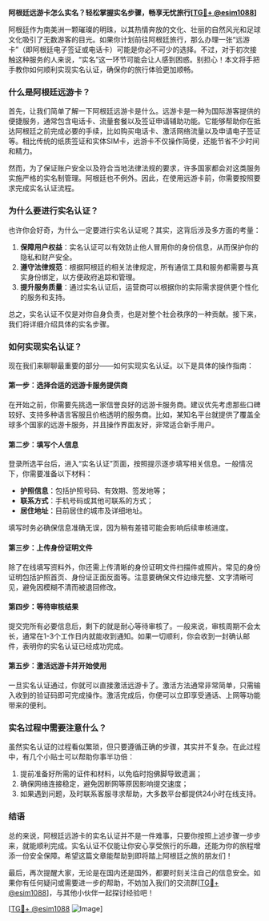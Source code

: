 **阿根廷远游卡怎么实名？轻松掌握实名步骤，畅享无忧旅行[[TG💪+ @esim1088](https://t.me/s/esim1088)]**

阿根廷作为南美洲一颗璀璨的明珠，以其热情奔放的文化、壮丽的自然风光和足球文化吸引了无数游客的目光。如果你计划前往阿根廷旅行，那么办理一张“远游卡”（即阿根廷电子签证或电话卡）可能是你必不可少的选择。不过，对于初次接触这种服务的人来说，“实名”这一环节可能会让人感到困惑。别担心！本文将手把手教你如何顺利实现实名认证，确保你的旅行体验更加顺畅。

### 什么是阿根廷远游卡？

首先，让我们简单了解一下阿根廷远游卡是什么。远游卡是一种为国际游客提供的便捷服务，通常包含电话卡、流量套餐以及签证申请辅助功能。它能够帮助你在抵达阿根廷之前完成必要的手续，比如购买电话卡、激活网络流量以及申请电子签证等。相比传统的纸质签证和实体SIM卡，远游卡不仅操作简便，还能节省不少时间和精力。

然而，为了保证账户安全以及符合当地法律法规的要求，许多国家都会对这类服务实施严格的实名制管理。阿根廷也不例外。因此，在使用远游卡前，你需要按照要求完成实名认证流程。

### 为什么要进行实名认证？

也许你会好奇，为什么一定要进行实名认证呢？其实，这背后涉及多方面的考量：

1. **保障用户权益**：实名认证可以有效防止他人冒用你的身份信息，从而保护你的隐私和财产安全。
2. **遵守法律规范**：根据阿根廷的相关法律规定，所有通信工具和服务都需要与真实身份绑定，以方便政府追踪和管理。
3. **提升服务质量**：通过实名认证后，运营商可以根据你的实际需求提供更个性化的服务和支持。

总之，实名认证不仅是对你自身负责，也是对整个社会秩序的一种贡献。接下来，我们将详细介绍具体的实名步骤。

### 如何实现实名认证？

现在我们来聊聊最重要的部分——如何实现实名认证。以下是具体的操作指南：

#### 第一步：选择合适的远游卡服务提供商

在开始之前，你需要先挑选一家信誉良好的远游卡服务商。建议优先考虑那些口碑较好、支持多种语言客服且价格透明的服务商。比如，某知名平台就提供了覆盖全球多个国家的远游卡服务，并且操作界面友好，非常适合新手用户。

#### 第二步：填写个人信息

登录所选平台后，进入“实名认证”页面，按照提示逐步填写相关信息。一般情况下，你需要准备以下材料：

- **护照信息**：包括护照号码、有效期、签发地等；
- **联系方式**：手机号码或其他可联系的方式；
- **居住地址**：目前居住的城市及详细地址。

填写时务必确保信息准确无误，因为稍有差错可能会影响后续审核进度。

#### 第三步：上传身份证明文件

除了在线填写资料外，你还需上传清晰的身份证明文件扫描件或照片。常见的身份证明包括护照首页、身份证正面反面等。注意要确保文件边缘完整、文字清晰可见，避免因模糊不清而被退回修改。

#### 第四步：等待审核结果

提交完所有必要信息后，剩下的就是耐心等待审核了。一般来说，审核周期不会太长，通常在1-3个工作日内就能收到通知。如果一切顺利，你会收到一封确认邮件，表明你的实名认证已经成功完成。

#### 第五步：激活远游卡并开始使用

一旦实名认证通过，你就可以直接激活远游卡了。激活方法通常非常简单，只需输入收到的验证码即可完成操作。激活完成后，你便可以立即享受通话、上网等功能带来的便利。

### 实名过程中需要注意什么？

虽然实名认证的过程看似繁琐，但只要遵循正确的步骤，其实并不复杂。在此过程中，有几个小贴士可以帮助你事半功倍：

1. 提前准备好所需的证件和材料，以免临时抱佛脚导致遗漏；
2. 确保网络连接稳定，避免因断网等原因影响提交速度；
3. 如果遇到问题，及时联系客服寻求帮助，大多数平台都提供24小时在线支持。

### 结语

总的来说，阿根廷远游卡的实名认证并不是一件难事，只要你按照上述步骤一步步来，就能顺利完成。实名认证不仅能让你安心享受旅行的乐趣，还能为你的旅程增添一份安全保障。希望这篇文章能帮助到即将踏上阿根廷之旅的朋友们！

最后，再次提醒大家，无论是在国内还是国外，都要时刻关注自己的信息安全。如果你有任何疑问或需要进一步的帮助，不妨加入我们的交流群[[TG💪+ @esim1088](https://t.me/s/esim1088)]，与其他小伙伴一起探讨经验吧！

[[TG💪+ @esim1088](https://t.me/s/esim1088) ![Image](https://i.postimg.cc/4NQfJmqS/Snipaste-2025-05-13-00-14-12.png)]